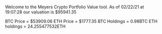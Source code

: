 Welcome to the Meyers Crypto Portfolio Value tool. 
As of 02/22/21 at 19:07:28 our valuation is $95941.35 

BTC Price = $53909.06
 ETH Price = $1777.35
BTC Holdings = 0.98BTC
 ETH holdings = 24.255477532ETH 
